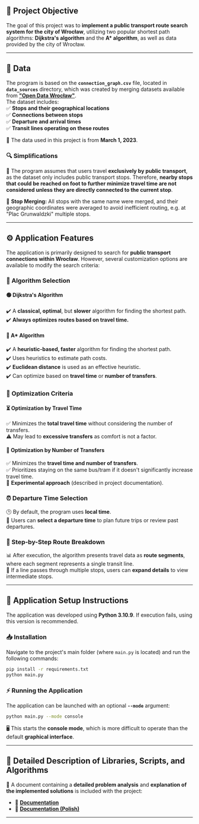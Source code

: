 ## 📌 Project Objective  
The goal of this project was to **implement a public transport route search system for the city of Wrocław**, utilizing two popular shortest path algorithms: **Dijkstra's algorithm** and the **A\* algorithm**, as well as data provided by the city of Wrocław.  

---

## 📂 Data  
The program is based on the **`connection_graph.csv`** file, located in **`data_sources`** directory, which was created by merging datasets available from [**"Open Data Wrocław"**](https://opendata.cui.wroclaw.pl/dataset/rozkladjazdytransportupublicznegoplik_data).  
The dataset includes:  
✅ **Stops and their geographical locations**  
✅ **Connections between stops**  
✅ **Departure and arrival times**  
✅ **Transit lines operating on these routes**  

📅 The data used in this project is from **March 1, 2023**.  

### 🔍 Simplifications  
🚫 The program assumes that users travel **exclusively by public transport**, as the dataset only includes public transport stops. Therefore, **nearby stops that could be reached on foot to further minimize travel time are not considered unless they are directly connected to the current stop**.  

📍 **Stop Merging:** All stops with the same name were merged, and their geographic coordinates were averaged to avoid inefficient routing, e.g. at "Plac Grunwaldzki" multiple stops.  

---

## ⚙️ Application Features  
The application is primarily designed to search for **public transport connections within Wrocław**. However, several customization options are available to modify the search criteria:  

### 🔢 Algorithm Selection  

#### 🟢 **Dijkstra's Algorithm**  
✔️ A **classical, optimal**, but **slower** algorithm for finding the shortest path.  
✔️ **Always optimizes routes based on travel time.**  

#### 🔵 **A\* Algorithm**  
✔️ A **heuristic-based, faster** algorithm for finding the shortest path.  
✔️ Uses heuristics to estimate path costs.  
✔️ **Euclidean distance** is used as an effective heuristic.  
✔️ Can optimize based on **travel time** or **number of transfers**.  

### 🎯 Optimization Criteria  

#### ⏳ **Optimization by Travel Time**  
✅ Minimizes the **total travel time** without considering the number of transfers.  
⚠️ May lead to **excessive transfers** as comfort is not a factor.  

#### 🔄 **Optimization by Number of Transfers**  
✅ Minimizes the **travel time and number of transfers**.  
✅ Prioritizes staying on the same bus/tram if it doesn't significantly increase travel time.  
🔬 **Experimental approach** (described in project documentation).  

### ⏰ Departure Time Selection  
🕒 By default, the program uses **local time**.  
📆 Users can **select a departure time** to plan future trips or review past departures.  

### 🔎 Step-by-Step Route Breakdown  
📊 After execution, the algorithm presents travel data as **route segments**, where each segment represents a single transit line.  
📜 If a line passes through multiple stops, users can **expand details** to view intermediate stops.  

---

## 🚀 Application Setup Instructions  
The application was developed using **Python 3.10.9**. If execution fails, using this version is recommended.  

### 📥 Installation  
Navigate to the project's main folder (where `main.py` is located) and run the following commands:  
```bash
pip install -r requirements.txt
python main.py
```

### ⚡ Running the Application  
The application can be launched with an optional **`--mode`** argument:  
```bash
python main.py --mode console
```
🖥️ This starts the **console mode**, which is more difficult to operate than the default **graphical interface**.  

---

## 📑 Detailed Description of Libraries, Scripts, and Algorithms  
📄 A document containing a **detailed problem analysis** and **explanation of the implemented solutions** is included with the project:  
- 📘 [**Documentation**](documentation/SPDocumentation.pdf)  
- 📙 [**Documentation (Polish)**](documentation/SPDocumentation_PL.pdf)  

---
